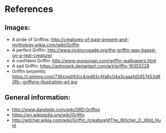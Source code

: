 # References

## Images:
- A pride of Griffins: http://creatures-of-past-present-and-mythology.wikia.com/wiki/Griffin
- A perfect Griffin: http://www.nickscrusade.org/the-griffin-was-based-on-a-real-creature/
- A confident Griffin: http://www.guoguiyan.com/griffin-wallpapers.html
- A sad Griffin: https://astrozerk.deviantart.com/art/griffin-16353228
- Griffin serpentis: https://i.pinimg.com/736x/ed/63/c4/ed63c4fa6c04a3caaafd2457453d83fb--griffons-illustration-art.jpg


## General information: 
- http://www.dandwiki.com/wiki/SRD:Griffon
- https://en.wikipedia.org/wiki/Griffin
- http://witcher.wikia.com/wiki/Griffin_(creature)#The_Witcher_3:_Wild_Hunt
